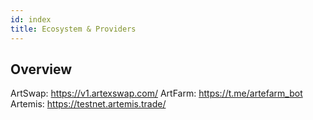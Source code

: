 ```yaml
---
id: index
title: Ecosystem & Providers
---
```


## Overview
ArtSwap: https://v1.artexswap.com/
ArtFarm: https://t.me/artefarm_bot
Artemis: https://testnet.artemis.trade/
